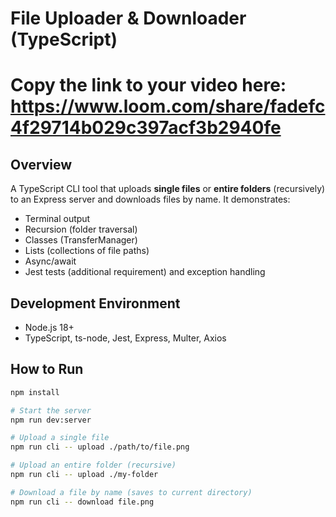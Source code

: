 # File Uploader & Downloader (TypeScript)

# Copy the link to your video here: https://www.loom.com/share/fadefc4f29714b029c397acf3b2940fe


## Overview
A TypeScript CLI tool that uploads **single files** or **entire folders** (recursively) to an Express server and downloads files by name. It demonstrates:
- Terminal output
- Recursion (folder traversal)
- Classes (TransferManager)
- Lists (collections of file paths)
- Async/await
- Jest tests (additional requirement) and exception handling

## Development Environment
- Node.js 18+
- TypeScript, ts-node, Jest, Express, Multer, Axios

## How to Run
```bash
npm install

# Start the server
npm run dev:server

# Upload a single file
npm run cli -- upload ./path/to/file.png

# Upload an entire folder (recursive)
npm run cli -- upload ./my-folder

# Download a file by name (saves to current directory)
npm run cli -- download file.png
